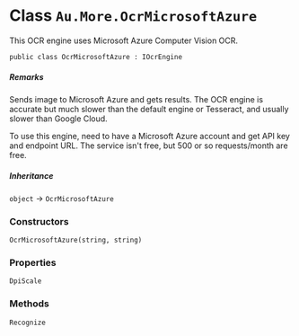 # Class `Au.More.OcrMicrosoftAzure`

This OCR engine uses Microsoft Azure Computer Vision OCR.

```
public class OcrMicrosoftAzure : IOcrEngine
```

##### Remarks

Sends image to Microsoft Azure and gets results. The OCR engine is accurate but much slower than the default engine or Tesseract, and usually slower than Google Cloud.

To use this engine, need to have a Microsoft Azure account and get API key and endpoint URL. The service isn't free, but 500 or so requests/month are free.

##### Inheritance

`object` → `OcrMicrosoftAzure`

### Constructors

`OcrMicrosoftAzure(string, string)`

### Properties

`DpiScale`

### Methods

`Recognize`